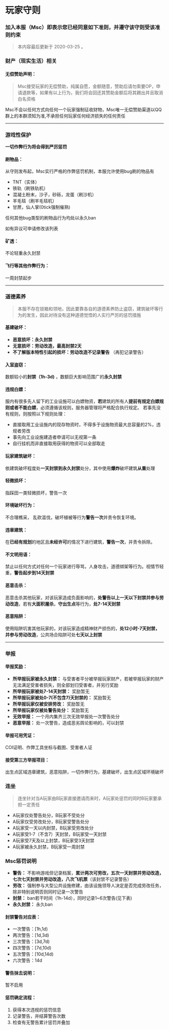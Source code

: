 # 玩家守则

### 加入本服（Msc）即表示您已经同意如下准则，并遵守该守则受该准则约束

> 本内容最后更新于 2020-03-25 。

### 财产（现实生活）相关

#### 无偿赞助声明：
>  Msc接受玩家的无偿赞助，纯属自愿，金额随意，赞助后请勿索要OP，申请退款等，如果有以上行为，我们将会回还其赞助金额后将其踢出并且取消白名资格

Msc不会以任何方式向任何一个玩家强制征收财物，Msc唯一无偿赞助渠道以QQ群上的本群须知为准,不承担任何玩家任何经济损失的任何责任

------

### **游戏性保护**

**一切作弊行为将会得到严厉惩罚**

#### 刷物品： 
从守则发布起，Msc实行严格的作弊惩罚机制，本服允许使用bug刷的物品有

- TNT（实体）
- 铁轨（刷铁轨机）
- 混凝土粉末，沙子，砂砾，龙蛋（刷沙机）
- 羊毛毯（刷羊毛毯机）
- 甘蔗，仙人掌(0tick强制催熟)

任何其他bug类型的刷物品行为均处以永久ban

如有异议可申请修改该列表

#### 矿透：
不论轻重永久封禁

#### 飞行等其他作弊行为：
一周封禁起步

------

### 道德素养

> 本服不存在锁箱和领地，因此要靠各自的道德素养防止盗窃，建筑破坏等行为的发生，因此对待没有这种道德觉悟的人实行严厉的惩罚措施

#### 基建破坏：

- **恶意损坏：永久封禁**
- **无意损坏：劳动改造，最高封禁2天**
- **不了解版本特性引起的损坏：劳动改造不记录警告** （再犯记录警告）
  
#### 入室盗窃：
数额较小的**封禁（1h-3d)** ，数额巨大影响范围广的**永久封禁**

#### 违规白嫖：
服内有很多先人留下的工业设施可以白嫖物资，**若**建筑的所有人**提前有规定白嫖规则或者不能白嫖**，必须遵循该规则，服务器管理将严格配合执行规定。
若事先没有规则，则按照以下规则处理：

- 直接取用工业设施内的现存物资时，不得多于设施物资最大总容量的2%，违规者劳改
- 事先向工业设施建造者申请可以无视第一条
- 自行挂机而非直接取用获得的物资可以全部取走

#### 玩家建筑破坏： 
依建筑破坏程度处**一天封禁到永久封禁**处分，其中使用**爆炸**破坏建筑**从重**处理

#### 轻微损坏： 
指踩田一类轻微损坏，警告一次

#### 环境破坏行为：
不合理樵采， 乱砍滥伐，破坏植被等行为**警告一次**并责令恢复环境。

#### 违章建筑： 
在**已经有规划**的地区且**未经许可**的情况下进行建筑，**警告一次**，并责令拆除。

#### 不文明用语： 
禁止以任何方式对任何一个玩家进行辱骂，人身攻击，道德绑架等行为。视情节轻重，**警告起步到14天封禁**

#### 恶意击杀：
恶意击杀其他玩家，对该玩家造成负面影响的，**处警告以上一天以下封禁并参与劳动改造**，若有**大面积屠杀**，**守出生点**等行为，**处7-14天封禁**

#### 恶意陷阱：
使用陷阱坑害其他玩家的，对该玩家造成精神财产损伤的，**处12小时-7天封禁，并参与劳动改造**，公共场合陷阱可处**七天以上封禁**

------

### 举报

#### 举报奖励：

- **所举报玩家被永久封禁：** 与受害者平分被举报玩家财产，若被举报玩家的财产无法满足受害者损失，则全部划归受害者，并另行奖励
- **所举报玩家被处7-14天封禁：** 奖励暂无
- **所举报玩家被处0-7(不包含7)天封禁的：** 奖励暂无
- **所举报玩家仅被安排劳改：** 奖励暂无
- **所举报玩家仅被处警告处分：** 奖励暂无
- **无效举报：** 一个月内集齐三次无效举报处一次警告处分
- **恶意举报：** 处一次警告，造成恶劣舆论影响的，可以封禁

#### 举报可用凭证：
COI证明、作弊工具坐标与截图、受害者人证

#### 接受第三方举报项目：
出生点区域违章建筑，恶意陷阱，一切作弊行为，基建破坏，出生点区域环境破坏

### 连坐

> 连坐针对当A玩家由B玩家直接邀请而来时，A玩家处惩罚的同时B玩家要承担一定责任

- A玩家仅处警告处分，B玩家不受处分
- A玩家仅受劳改处分，B玩家受警告处分
- A玩家受一天以内封禁，B玩家受劳改处分
- A玩家受1-7（不含7）天封禁，B玩家受一天封禁
- A玩家受7天及以上封禁，B玩家受3天封禁
- A玩家被永久封禁，B玩家受一周封禁

### Msc惩罚说明

- **警告：** 不影响游戏但记录档案，**累计两次可劳改，五次一天封禁并劳动改造，七次七天封禁并劳动改造，八次飞机票**（该封禁不记录警告）
- **劳改：** 强制参与大型公共设施修建，由该设施领导人决定是否完成劳改任务，除非特别说明否则同时记录一次警告
- **封禁：** ban若干时间（1h-14d），同时记录1~6次警告(见下表)
- **永久封禁：** 永久ban

#### 封禁警告对应表：

- 一次警告：[1h,1d)
- 两次警告：[1d,3d)
- 三次警告：[3d,7d)
- 四次警告：[7d,10d)
- 五次警告：[10d,14d)
- 六次警告：14d

#### 警告抹去说明：

暂不启用

#### 惩罚确定流程：

1. 获得本次违规的惩罚信息
2. 记录警告，并结算警告次数
3. 检查有无警告累计惩罚并叠加
